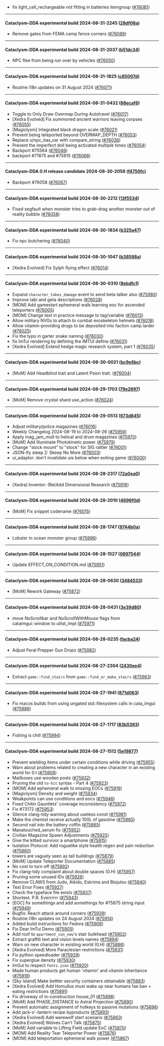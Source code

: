 * fix light_cell_rechargeable not fitting in batteries itemgroup ([#76081](https://github.com/CleverRaven/Cataclysm-DDA/pull/76081))

---

#### Cataclysm-DDA experimental build 2024-08-31-2245 ([28df08a](https://github.com/CleverRaven/Cataclysm-DDA/releases/tag/cdda-experimental-2024-08-31-2245))

* Remove gates from FEMA camp fence corners ([#76089](https://github.com/CleverRaven/Cataclysm-DDA/pull/76089))

---

#### Cataclysm-DDA experimental build 2024-08-31-2037 ([b51dc34](https://github.com/CleverRaven/Cataclysm-DDA/releases/tag/cdda-experimental-2024-08-31-2037))

* NPC flee from being run over by vehicles ([#76050](https://github.com/CleverRaven/Cataclysm-DDA/pull/76050))

---

#### Cataclysm-DDA experimental build 2024-08-31-1825 ([c85007d](https://github.com/CleverRaven/Cataclysm-DDA/releases/tag/cdda-experimental-2024-08-31-1825))

* Routine i18n updates on 31 August 2024 ([#76071](https://github.com/CleverRaven/Cataclysm-DDA/pull/76071))

---

#### Cataclysm-DDA experimental build 2024-08-31-0432 ([88ecaf6](https://github.com/CleverRaven/Cataclysm-DDA/releases/tag/cdda-experimental-2024-08-31-0432))

* Toggle to Only Draw Overmap During Autotravel ([#76017](https://github.com/CleverRaven/Cataclysm-DDA/pull/76017))
* [Xedra Evolved] Fix summoned ancient warriors leaving corpses ([#76055](https://github.com/CleverRaven/Cataclysm-DDA/pull/76055))
* [Magiclysm] Integrated black dragon scale ([#76021](https://github.com/CleverRaven/Cataclysm-DDA/pull/76021))
* Prevent being teleported beyond OVERMAP_DEPTH ([#76053](https://github.com/CleverRaven/Cataclysm-DDA/pull/76053))
* Replace u/npc_has_var with compare_string ([#76036](https://github.com/CleverRaven/Cataclysm-DDA/pull/76036))
* Prevent the imperfect doll being activated multiple times ([#76054](https://github.com/CleverRaven/Cataclysm-DDA/pull/76054))
* Backport #75564 ([#76046](https://github.com/CleverRaven/Cataclysm-DDA/pull/76046))
* backport #71875 and #75815 ([#76066](https://github.com/CleverRaven/Cataclysm-DDA/pull/76066))

---

#### Cataclysm-DDA 0.H release candidate 2024-08-30-2058 ([f4750fc](https://github.com/CleverRaven/Cataclysm-DDA/releases/tag/cdda-0.H-2024-08-30-2058))

* Backport #76058 ([#76067](https://github.com/CleverRaven/Cataclysm-DDA/pull/76067))

---

#### Cataclysm-DDA experimental build 2024-08-30-2212 ([13f5534](https://github.com/CleverRaven/Cataclysm-DDA/releases/tag/cdda-experimental-2024-08-30-2212))

* Fixed segfault when monster tries to grab-drag another monster out of reality bubble ([#76058](https://github.com/CleverRaven/Cataclysm-DDA/pull/76058))

---

#### Cataclysm-DDA experimental build 2024-08-30-1834 ([b325a47](https://github.com/CleverRaven/Cataclysm-DDA/releases/tag/cdda-experimental-2024-08-30-1834))

* Fix npc butchering ([#76040](https://github.com/CleverRaven/Cataclysm-DDA/pull/76040))

---

#### Cataclysm-DDA experimental build 2024-08-30-1047 ([b38588a](https://github.com/CleverRaven/Cataclysm-DDA/releases/tag/cdda-experimental-2024-08-30-1047))

* [Xedra Evolved] Fix Sylph flying effect ([#76014](https://github.com/CleverRaven/Cataclysm-DDA/pull/76014))

---

#### Cataclysm-DDA experimental build 2024-08-30-0310 ([8ebdfc1](https://github.com/CleverRaven/Cataclysm-DDA/releases/tag/cdda-experimental-2024-08-30-0310))

* Expand `character_takes_damage` event to send beta talker also ([#75980](https://github.com/CleverRaven/Cataclysm-DDA/pull/75980))
* Improve tabi and geta descriptions ([#76028](https://github.com/CleverRaven/Cataclysm-DDA/pull/76028))
* [MOM] Add gamestart ephemeral walk learning eoc for ascended teleporters ([#76005](https://github.com/CleverRaven/Cataclysm-DDA/pull/76005))
* [MOM] Change text in practice message to tag/variable ([#76013](https://github.com/CleverRaven/Cataclysm-DDA/pull/76013))
* Allow military NVGs to attach to combat exoskeleton helmets ([#76018](https://github.com/CleverRaven/Cataclysm-DDA/pull/76018))
* Allow vitamin-providing drugs to be deposited into faction camp larder ([#76025](https://github.com/CleverRaven/Cataclysm-DDA/pull/76025))
* Fix the typo in garter snake naming ([#76030](https://github.com/CleverRaven/Cataclysm-DDA/pull/76030))
* fix ImTui rendering by defining the IMTUI define ([#76031](https://github.com/CleverRaven/Cataclysm-DDA/pull/76031))
* [Xedra Evolved] Extend hedge magic research system, part 1 ([#76035](https://github.com/CleverRaven/Cataclysm-DDA/pull/76035))

---

#### Cataclysm-DDA experimental build 2024-08-30-0021 ([bc9e6bc](https://github.com/CleverRaven/Cataclysm-DDA/releases/tag/cdda-experimental-2024-08-30-0021))

* [MoM] Add Headblind trait and Latent Psion trait.  ([#76004](https://github.com/CleverRaven/Cataclysm-DDA/pull/76004))

---

#### Cataclysm-DDA experimental build 2024-08-29-1703 ([79e2897](https://github.com/CleverRaven/Cataclysm-DDA/releases/tag/cdda-experimental-2024-08-29-1703))

* [MoM] Remove crystal shard use_action ([#76024](https://github.com/CleverRaven/Cataclysm-DDA/pull/76024))

---

#### Cataclysm-DDA experimental build 2024-08-29-0513 ([673d845](https://github.com/CleverRaven/Cataclysm-DDA/releases/tag/cdda-experimental-2024-08-29-0513))

* Adjust military/police magazines ([#76016](https://github.com/CleverRaven/Cataclysm-DDA/pull/76016))
* Weekly Changelog 2024-08-19 to 2024-08-26 ([#75956](https://github.com/CleverRaven/Cataclysm-DDA/pull/75956))
* Apply mag_jam_mult to helical and drum magazines ([#75970](https://github.com/CleverRaven/Cataclysm-DDA/pull/75970))
* [MoM] Add Illuminate Photokinetic power ([#75979](https://github.com/CleverRaven/Cataclysm-DDA/pull/75979))
* Change "stock mount" to "stock" for SIG rattler ([#76001](https://github.com/CleverRaven/Cataclysm-DDA/pull/76001))
* JSON-ify sleep 2: Skeep No More ([#76003](https://github.com/CleverRaven/Cataclysm-DDA/pull/76003))
* ui_adaptor: don't invalidate uis below when exiting game ([#76000](https://github.com/CleverRaven/Cataclysm-DDA/pull/76000))

---

#### Cataclysm-DDA experimental build 2024-08-28-2317 ([72a0ea0](https://github.com/CleverRaven/Cataclysm-DDA/releases/tag/cdda-experimental-2024-08-28-2317))

* [Xedra] Inventor: (Re)Add Dimensional Research ([#75916](https://github.com/CleverRaven/Cataclysm-DDA/pull/75916))

---

#### Cataclysm-DDA experimental build 2024-08-28-2010 ([4696f0d](https://github.com/CleverRaven/Cataclysm-DDA/releases/tag/cdda-experimental-2024-08-28-2010))

* [MoM] Fix snippet codename ([#76015](https://github.com/CleverRaven/Cataclysm-DDA/pull/76015))

---

#### Cataclysm-DDA experimental build 2024-08-28-1747 ([9744b0a](https://github.com/CleverRaven/Cataclysm-DDA/releases/tag/cdda-experimental-2024-08-28-1747))

* Lobster in ocean monster group ([#75996](https://github.com/CleverRaven/Cataclysm-DDA/pull/75996))

---

#### Cataclysm-DDA experimental build 2024-08-28-1527 ([0897544](https://github.com/CleverRaven/Cataclysm-DDA/releases/tag/cdda-experimental-2024-08-28-1527))

* Update EFFECT_ON_CONDITION.md ([#75951](https://github.com/CleverRaven/Cataclysm-DDA/pull/75951))

---

#### Cataclysm-DDA experimental build 2024-08-28-0630 ([3484533](https://github.com/CleverRaven/Cataclysm-DDA/releases/tag/cdda-experimental-2024-08-28-0630))

* [MoM] Rework Gateway ([#75872](https://github.com/CleverRaven/Cataclysm-DDA/pull/75872))

---

#### Cataclysm-DDA experimental build 2024-08-28-0431 ([3e39d80](https://github.com/CleverRaven/Cataclysm-DDA/releases/tag/cdda-experimental-2024-08-28-0431))

* move NoScrollbar and NoScrollWithMouse flags from cataimgui::window to uilist_impl ([#75971](https://github.com/CleverRaven/Cataclysm-DDA/pull/75971))

---

#### Cataclysm-DDA experimental build 2024-08-28-0235 ([facba24](https://github.com/CleverRaven/Cataclysm-DDA/releases/tag/cdda-experimental-2024-08-28-0235))

* Adjust Feral Prepper Gun Drops ([#75982](https://github.com/CleverRaven/Cataclysm-DDA/pull/75982))

---

#### Cataclysm-DDA experimental build 2024-08-27-2304 ([2430ee4](https://github.com/CleverRaven/Cataclysm-DDA/releases/tag/cdda-experimental-2024-08-27-2304))

* Extract `game::find_stairs` from `game::find_or_make_stairs` ([#75963](https://github.com/CleverRaven/Cataclysm-DDA/pull/75963))

---

#### Cataclysm-DDA experimental build 2024-08-27-1941 ([871d063](https://github.com/CleverRaven/Cataclysm-DDA/releases/tag/cdda-experimental-2024-08-27-1941))

* Fix macos builds from using ungated std::filesystem calls in cata_imgui ([#75986](https://github.com/CleverRaven/Cataclysm-DDA/pull/75986))

---

#### Cataclysm-DDA experimental build 2024-08-27-1717 ([83b5393](https://github.com/CleverRaven/Cataclysm-DDA/releases/tag/cdda-experimental-2024-08-27-1717))

* Fishing is chill ([#75994](https://github.com/CleverRaven/Cataclysm-DDA/pull/75994))

---

#### Cataclysm-DDA experimental build 2024-08-27-1512 ([5e19877](https://github.com/CleverRaven/Cataclysm-DDA/releases/tag/cdda-experimental-2024-08-27-1512))

* Prevent wielding items under certain conditions while driving ([#75955](https://github.com/CleverRaven/Cataclysm-DDA/pull/75955))
* Warn about problems related to creating a new character in an existing world for 0.I ([#75908](https://github.com/CleverRaven/Cataclysm-DDA/pull/75908))
* Mailboxes use wooden posts ([#75932](https://github.com/CleverRaven/Cataclysm-DDA/pull/75932))
* Pruning the old ``to-hit`` syntax - Part 4 ([#75923](https://github.com/CleverRaven/Cataclysm-DDA/pull/75923))
* [MOM] Add ephemeral walk to missing EOCs ([#75919](https://github.com/CleverRaven/Cataclysm-DDA/pull/75919))
* [Magiclysm] Density and weight ([#75934](https://github.com/CleverRaven/Cataclysm-DDA/pull/75934))
* Weakpoints can use conditions and eocs ([#75946](https://github.com/CleverRaven/Cataclysm-DDA/pull/75946))
* Fixed Chitin Gauntlets' coverage inconsistency ([#75972](https://github.com/CleverRaven/Cataclysm-DDA/pull/75972))
* Fix #73172 ([#75953](https://github.com/CleverRaven/Cataclysm-DDA/pull/75953))
* Silence clang-tidy warning about useless const ([#75981](https://github.com/CleverRaven/Cataclysm-DDA/pull/75981))
* Make the chemist receive actually 100L of gasoline ([#75965](https://github.com/CleverRaven/Cataclysm-DDA/pull/75965))
* Second nail into the battery coffin ([#75865](https://github.com/CleverRaven/Cataclysm-DDA/pull/75865))
* Manatouched_serum fix ([#75952](https://github.com/CleverRaven/Cataclysm-DDA/pull/75952))
* Civilian Magazine Spawn Adjustments ([#75925](https://github.com/CleverRaven/Cataclysm-DDA/pull/75925))
* Give the kitted survivor a smartphone ([#75915](https://github.com/CleverRaven/Cataclysm-DDA/pull/75915))
* Isolation Protocol:  Add roguelike style health regen and pain reduction ([#75860](https://github.com/CleverRaven/Cataclysm-DDA/pull/75860))
* towers are vaguely seen as tall buildings ([#75879](https://github.com/CleverRaven/Cataclysm-DDA/pull/75879))
* [MoM] Update Teleporter Documentation ([#75885](https://github.com/CleverRaven/Cataclysm-DDA/pull/75885))
* No cost to turn off ([#75892](https://github.com/CleverRaven/Cataclysm-DDA/pull/75892))
* Fix clang-tidy complaint about double spaces (0.H) ([#75957](https://github.com/CleverRaven/Cataclysm-DDA/pull/75957))
* Pruning some unused IDs ([#75926](https://github.com/CleverRaven/Cataclysm-DDA/pull/75926))
* Remove CLAWS from Judo, Aikido, Eskrima and Biojutsu ([#75940](https://github.com/CleverRaven/Cataclysm-DDA/pull/75940))
* Text Error Fixes ([#75927](https://github.com/CleverRaven/Cataclysm-DDA/pull/75927))
* Check the typeface file exists ([#75937](https://github.com/CleverRaven/Cataclysm-DDA/pull/75937))
* Shortest. P.R. Everrrrrr  ([#75943](https://github.com/CleverRaven/Cataclysm-DDA/pull/75943))
* [EOC] fix somethings and add somethings for #75675 string input ([#75949](https://github.com/CleverRaven/Cataclysm-DDA/pull/75949))
* Bugfix: Reach attack around corners ([#75939](https://github.com/CleverRaven/Cataclysm-DDA/pull/75939))
* Routine i18n updates on 24 August 2024 ([#75914](https://github.com/CleverRaven/Cataclysm-DDA/pull/75914))
* Added build instructions for Fedora ([#75906](https://github.com/CleverRaven/Cataclysm-DDA/pull/75906))
* Fix Dear ImTui Demo ([#75905](https://github.com/CleverRaven/Cataclysm-DDA/pull/75905))
* Add roof to `apartment_con_new`'s stair bulkhead  ([#75902](https://github.com/CleverRaven/Cataclysm-DDA/pull/75902))
* Extract graffiti text and vision levels names ([#75894](https://github.com/CleverRaven/Cataclysm-DDA/pull/75894))
* Warn on new character in existing world (0.H) ([#75886](https://github.com/CleverRaven/Cataclysm-DDA/pull/75886))
* [Xedra Evolved] More Paraclesian restrictions ([#75931](https://github.com/CleverRaven/Cataclysm-DDA/pull/75931))
* Fix python speedloader ([#75929](https://github.com/CleverRaven/Cataclysm-DDA/pull/75929))
* Fix superglue density ([#75930](https://github.com/CleverRaven/Cataclysm-DDA/pull/75930))
* ImGui to respect `fonts.json` ([#75920](https://github.com/CleverRaven/Cataclysm-DDA/pull/75920))
* Made human products get human 'vitamin' and vitamin inheritance ([#75918](https://github.com/CleverRaven/Cataclysm-DDA/pull/75918))
* [Sky Island] Make bettter security containers obtainable ([#75883](https://github.com/CleverRaven/Cataclysm-DDA/pull/75883))
* [Xedra Evolved] Add Homullus must wake up near humans fae ban + eating restrictions ([#75891](https://github.com/CleverRaven/Cataclysm-DDA/pull/75891))
* Fix driveway of in-construction house_01 ([#75898](https://github.com/CleverRaven/Cataclysm-DDA/pull/75898))
* [MoM] Add PHASE_DISTANCE to Astral Projection ([#75890](https://github.com/CleverRaven/Cataclysm-DDA/pull/75890))
* Prevent automatic assignment of hotkeys to passive mutations ([#75896](https://github.com/CleverRaven/Cataclysm-DDA/pull/75896))
* Add jack-o'-lantern recipe byproducts ([#75893](https://github.com/CleverRaven/Cataclysm-DDA/pull/75893))
* [Xedra Evolved] Add werewolf start scenario ([#75863](https://github.com/CleverRaven/Cataclysm-DDA/pull/75863))
* [Xedra Evolved] Wolves Can't Talk ([#75875](https://github.com/CleverRaven/Cataclysm-DDA/pull/75875))
* [MoM] Add variable to Lifting Field update EoC ([#75870](https://github.com/CleverRaven/Cataclysm-DDA/pull/75870))
* [MOM] Add Reality Tear Teleporter Power ([#75876](https://github.com/CleverRaven/Cataclysm-DDA/pull/75876))
* [MOM] Add teleportation ephemeral walk power ([#75867](https://github.com/CleverRaven/Cataclysm-DDA/pull/75867))
